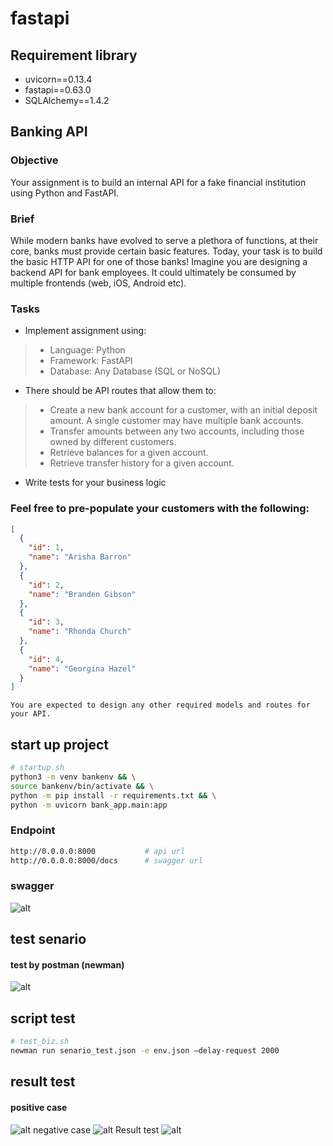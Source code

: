 # fastapi
## Requirement library
- uvicorn==0.13.4
- fastapi==0.63.0
- SQLAlchemy==1.4.2

## Banking API

### Objective
Your assignment is to build an internal API for a fake financial institution using Python and FastAPI.

### Brief
While modern banks have evolved to serve a plethora of functions, at their core, banks must provide certain basic features. Today, your task is to build the basic HTTP API for one of those banks! Imagine you are designing a backend API for bank employees. It could ultimately be consumed by multiple frontends (web, iOS, Android etc).

### Tasks
* Implement assignment using:
> * Language: Python
> * Framework: FastAPI
> * Database: Any Database (SQL or NoSQL)
* There should be API routes that allow them to:
> * Create a new bank account for a customer, with an initial deposit amount. A single customer may have multiple bank accounts.
> * Transfer amounts between any two accounts, including those owned by different customers.
> * Retrieve balances for a given account.
> * Retrieve transfer history for a given account.
* Write tests for your business logic

### Feel free to pre-populate your customers with the following:
```json
[
  {
    "id": 1,
    "name": "Arisha Barron"
  },
  {
    "id": 2,
    "name": "Branden Gibson"
  },
  {
    "id": 3,
    "name": "Rhonda Church"
  },
  {
    "id": 4,
    "name": "Georgina Hazel"
  }
]
```
```
You are expected to design any other required models and routes for your API.
```

## start up project
```bash
# startup.sh
python3 -m venv bankenv && \
source bankenv/bin/activate && \
python -m pip install -r requirements.txt && \
python -m uvicorn bank_app.main:app
```

### Endpoint
```bash
http://0.0.0.0:8000           # api url
http://0.0.0.0:8000/docs      # swagger url
```

### swagger
![alt](./swagger.png)

## test senario
#### test by postman (newman)
![alt](./senario_test.png)
## script test
```bash
# test_biz.sh
newman run senario_test.json -e env.json –delay-request 2000
```
## result test
#### positive case
![alt](./positive.png)
negative case
![alt](./negative.png)
Result test
![alt](./test-result.png)